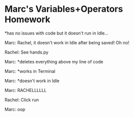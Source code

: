 # Marc's Variables+Operators Homework
*has no issues with code but it doesn't run in Idle...

Marc: Rachel, it doesn't work in Idle after being saved! Oh no!

Rachel: See hands.py

Marc: *deletes everything above my line of code

Marc: *works in Terminal

Marc: *doesn't work in Idle

Marc: RACHELLLLLL

Rachel: Click run

Marc: oop